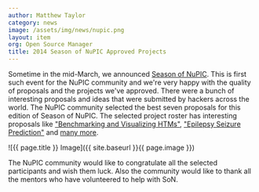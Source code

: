 ```yaml
---
author: Matthew Taylor
category: news
image: /assets/img/news/nupic.png
layout: item
org: Open Source Manager
title: 2014 Season of NuPIC Approved Projects
---
```


Sometime in the mid-March, we announced [Season of NuPIC](http://numenta.org/son/).
This is first such event for the NuPIC community and we're very happy with the
quality of proposals and the projects we've approved. There were a bunch of
interesting proposals and ideas that were submitted by hackers across the world.
The NuPIC community selected the best seven proposals for this edition of Season
of NuPIC. The selected project roster has interesting proposals like
["Benchmarking and Visualizing HTMs"](https://github.com/numenta/nupic/wiki/SoN-2014-Projects#benchmarking-and-visualizing-htms),
["Epilepsy Seizure Prediction"](https://github.com/numenta/nupic/wiki/SoN-2014-Projects#epilepsy-seizure-prediction) and
[many more](https://github.com/numenta/nupic/wiki/SoN-2014-Projects).

![{{ page.title }} Image]({{ site.baseurl }}{{ page.image }})

The NuPIC community would like to congratulate all the selected participants and
wish them luck. Also the community would like to thank all the mentors who have
volunteered to help with SoN.
